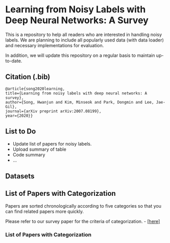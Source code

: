 # Learning from Noisy Labels with Deep Neural Networks: A Survey
This is a repository to help all readers who are interested in handling noisy labels. We are planning to include all popularly used data (with data loader) and necessary implementations for evaluation. 

In addition, we will update this repository on a regular basis to maintain up-to-date.

## __Citation (.bib)__ </br>
```
@article{song2020learning,
title={Learning from noisy labels with deep neural networks: A survey},
author={Song, Hwanjun and Kim, Minseok and Park, Dongmin and Lee, Jae-Gil},
journal={arXiv preprint arXiv:2007.08199},
year={2020}}
```

## List to Do
- Update list of papers for noisy labels.
- Upload summary of table
- Code summary
- ...

## Datasets

## List of Papers with Categorization
Papers are sorted chronologically according to five categories so that you can find related papers more quickly. 

Please refer to our survey paper for the criteria of categorization. - [[here]](https://github.com/songhwanjun/Awesome-Noisy-Labels/blob/main/files/Survey%20on%20Noisy%20Labels.pdf)

### List of Papers with Categorization
